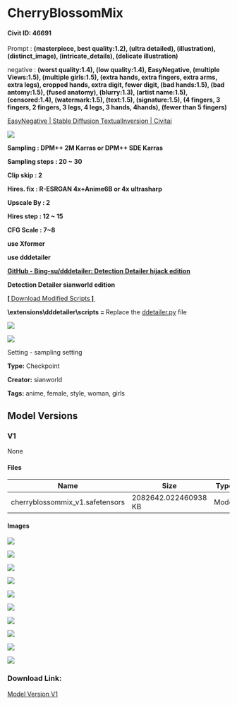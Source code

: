 # CherryBlossomMix

#### Civit ID: 46691

<p>Prompt : <strong>(masterpiece, best quality:1.2), (ultra detailed), (illustration), (distinct_image), (intricate_details), (delicate illustration)</strong></p><p>negative : <strong>(worst quality:1.4), (low quality:1.4), EasyNegative, (multiple Views:1.5), (multiple girls:1.5), (extra hands, extra fingers, extra arms, extra legs), cropped hands, extra digit, fewer digit, (bad hands:1.5), (bad antomy:1.5), (fused anatomy), (blurry:1.3), (artist name:1.5), (censored:1.4), (watermark:1.5), (text:1.5), (signature:1.5), (4 fingers, 3 fingers, 2 fingers, 3 legs, 4 legs, 3 hands, 4hands), (fewer than 5 fingers)</strong></p><p></p><p><a target="_blank" rel="ugc" href="https://civitai.com/models/7808/easynegative">EasyNegative | Stable Diffusion TextualInversion | Civitai</a></p><p></p><img src="https://imagecache.civitai.com/xG1nkqKTMzGDvpLrqFT7WA/84d3bc26-a3fa-470a-57ff-f09d58db1d00/width=525/84d3bc26-a3fa-470a-57ff-f09d58db1d00.jpeg" /><p></p><p><strong>Sampling : DPM++ 2M Karras or DPM++ SDE Karras</strong></p><p><strong>Sampling steps : 20 ~ 30</strong></p><p><strong>Clip skip : 2 </strong></p><p><strong>Hires. fix : R-ESRGAN 4x+Anime6B or 4x ultrasharp</strong></p><p><strong>Upscale By : 2</strong></p><p><strong>Hires step : 12 ~ 15</strong></p><p><strong>CFG Scale : 7~8</strong></p><p><strong>use Xformer</strong></p><p><strong>use dddetailer</strong></p><p></p><p><a target="_blank" rel="ugc" href="https://oo.pe/https://github.com/Bing-su/dddetailer"><strong>GitHub - Bing-su/dddetailer: Detection Detailer hijack edition</strong></a><strong>  </strong></p><p></p><p><strong>Detection Detailer sianworld edition</strong></p><p><a target="_blank" rel="ugc" href="https://drive.google.com/drive/folders/19BpATjOmhqwCduA4eTiQJ3ZTbCNsotdW?usp=share_link"><strong>[ </strong>Download Modified Scripts<strong> ] </strong></a></p><p><strong>\extensions\dddetailer\scripts = </strong>Replace the <a target="_blank" rel="ugc" href="http://ddetailer.py">ddetailer.py</a> file</p><p></p><img src="https://imagecache.civitai.com/xG1nkqKTMzGDvpLrqFT7WA/659a74c1-342e-4647-f090-fbcc1701e000/width=525/659a74c1-342e-4647-f090-fbcc1701e000.jpeg" /><p></p><p></p><img src="https://imagecache.civitai.com/xG1nkqKTMzGDvpLrqFT7WA/f35b067c-b8ed-4924-bd06-2268279f0400/width=525/f35b067c-b8ed-4924-bd06-2268279f0400.jpeg" /><p></p><p>Setting - sampling setting</p><p></p>

**Type:** Checkpoint

**Creator:** sianworld

**Tags:** anime, female, style, woman, girls

## Model Versions

### V1

None

#### Files

| Name | Size | Type | Format | Download Url | AutoV1 | AutoV2 | SHA256 | CRC32 | BLAKE3 |
| --- | --- | --- | --- | --- | --- | --- | --- | --- | --- |
| cherryblossommix_v1.safetensors | 2082642.022460938 KB | Model | SafeTensor | https://civitai.com/api/download/models/51297 | 5BA4DFED | 65C9880A83 | 65C9880A832C8AE4D25DDCE551C4A41B8DDA424AC25A804C05DF2A7E57E48F71 | 8431F277 | 3819F66225189A41926C1950975857221226317DB7D9E9D7842B47720D6DD972 |

#### Images

<p><img src="https://image.civitai.com/xG1nkqKTMzGDvpLrqFT7WA/e7680506-1060-4621-a571-1f29d7005b00/width=450/552136.jpeg" /></p>

<p><img src="https://image.civitai.com/xG1nkqKTMzGDvpLrqFT7WA/650827c0-9192-44e0-febb-e53ec3a6d200/width=450/552125.jpeg" /></p>

<p><img src="https://image.civitai.com/xG1nkqKTMzGDvpLrqFT7WA/e48b24bc-2898-499a-6fdf-5fe6fd41b200/width=450/552121.jpeg" /></p>

<p><img src="https://image.civitai.com/xG1nkqKTMzGDvpLrqFT7WA/ba437f23-d531-4fbe-6ed7-9d1c52632b00/width=450/552133.jpeg" /></p>

<p><img src="https://image.civitai.com/xG1nkqKTMzGDvpLrqFT7WA/21b1e28d-0fa2-46ec-d283-14c18a749200/width=450/552120.jpeg" /></p>

<p><img src="https://image.civitai.com/xG1nkqKTMzGDvpLrqFT7WA/648d3534-0864-4e63-6026-efd2e4639600/width=450/552130.jpeg" /></p>

<p><img src="https://image.civitai.com/xG1nkqKTMzGDvpLrqFT7WA/d6e727bd-7589-4782-1eba-9394f9817e00/width=450/552122.jpeg" /></p>

<p><img src="https://image.civitai.com/xG1nkqKTMzGDvpLrqFT7WA/47f42b3d-cdec-45ef-43f5-75210ed84400/width=450/552127.jpeg" /></p>

<p><img src="https://image.civitai.com/xG1nkqKTMzGDvpLrqFT7WA/526b2770-1a75-48c1-088d-f6ce8bdefb00/width=450/552123.jpeg" /></p>

<p><img src="https://image.civitai.com/xG1nkqKTMzGDvpLrqFT7WA/c375d92d-fb34-4ed9-ff76-4982ba4bab00/width=450/552129.jpeg" /></p>

### Download Link:

[Model Version V1](https://civitai.com/api/download/models/51297)

